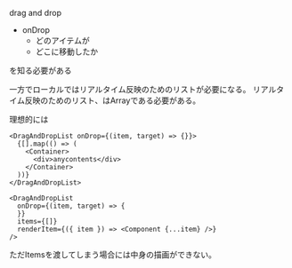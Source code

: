 drag and drop

- onDrop
  - どのアイテムが
  - どこに移動したか

を知る必要がある

一方でローカルではリアルタイム反映のためのリストが必要になる。
リアルタイム反映のためのリスト、はArrayである必要がある。

理想的には

```tsx
<DragAndDropList onDrop={(item, target) => {}}>
  {[].map(() => (
    <Container>
      <div>anycontents</div>
    </Container>
  ))}
</DragAndDropList>
```

```tsx
<DragAndDropList
  onDrop={(item, target) => {
  }}
  items={[]}
  renderItem={({ item }) => <Component {...item} />}
/>
```

ただItemsを渡してしまう場合には中身の描画ができない。